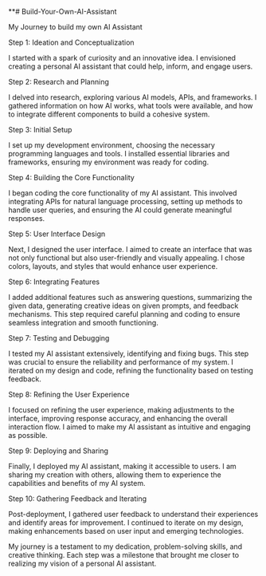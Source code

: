   **# Build-Your-Own-AI-Assistant
  
  My Journey to build my own AI Assistant
  
  Step 1: Ideation and Conceptualization
  
  I started with a spark of curiosity and an innovative idea. I envisioned creating a personal AI assistant that could help, inform, and engage users.
  
  Step 2: Research and Planning
  
  I delved into research, exploring various AI models, APIs, and frameworks. 
  I gathered information on how AI works, what tools were available, and how to integrate different components to build a cohesive system.
  
  Step 3: Initial Setup
  
  I set up my development environment, choosing the necessary programming languages and tools. I installed essential libraries and frameworks, ensuring my environment was ready for coding.
  
  Step 4: Building the Core Functionality
  
  I began coding the core functionality of my AI assistant. This involved integrating APIs for natural language processing,
  setting up methods to handle user queries, and ensuring the AI could generate meaningful responses.
  
  Step 5: User Interface Design
  
  Next, I designed the user interface. I aimed to create an interface that was not only functional but also user-friendly and visually appealing. 
  I chose colors, layouts, and styles that would enhance user experience.
  
  Step 6: Integrating Features
  
  I added additional features such as answering questions, summarizing the given data, generating creative ideas on given prompts, and feedback mechanisms. 
  This step required careful planning and coding to ensure seamless integration and smooth 
  functioning.
  
  Step 7: Testing and Debugging
  
  I tested my AI assistant extensively, identifying and fixing bugs. This step was crucial to ensure the reliability and performance of my system.
  I iterated on my design and code, refining the functionality based on testing feedback.
  
  Step 8: Refining the User Experience
  
  I focused on refining the user experience, making adjustments to the interface, improving response accuracy, and enhancing the overall interaction flow.
  I aimed to make my AI assistant as intuitive and engaging as possible.
  
  Step 9: Deploying and Sharing
  
  Finally, I deployed my AI assistant, making it accessible to users. 
  I am sharing my creation with others, allowing them to experience the capabilities and benefits of my AI system.
  
  Step 10: Gathering Feedback and Iterating

  Post-deployment, I gathered user feedback to understand their experiences and identify areas for improvement. I continued to iterate on my design, making enhancements based on user input and emerging technologies.

  My journey is a testament to my dedication, problem-solving skills, and creative thinking. Each step was a milestone that brought me closer to realizing my vision of a personal AI assistant.
  
